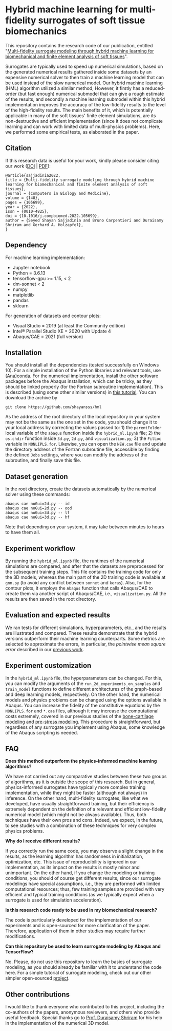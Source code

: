 # Hybrid machine learning for multi-fidelity surrogates of soft tissue biomechanics
This repository contains the research code of our publication, entitled "[Multi-fidelity surrogate modeling through hybrid machine learning for biomechanical and finite element analysis of soft tissues](https://shayansss.github.io/files/2022_06.pdf)".

Surrogates are typically used to speed up numerical simulations, based on the generated numerical results gathered inside some datasets by an expensive numerical solver to then train a machine learning model that can be used instead of the slow numerical model. Our hybrid machine learning (HML) algorithm utilized a similar method; However, it firstly has a reduced-order (but fast enough) numerical submodel that can give a rough estimate of the results, and secondly a machine learning submodel within this hybrid implementation improves the accuracy of the low-fidelity results to the level of the high-fidelity results. The main benefits of it, which is potentially applicable in many of the soft tissues' finite element simulations, are its non-destructive and efficient implementation (since it does not complicate learning and can work with limited data of multi-physics problems). Here, we performed some empirical tests, as elaborated in the paper.

## Citation
If this research data is useful for your work, kindly please consider citing our work ([DOI](https://doi.org/10.1016/j.compbiomed.2022.105699) | [PDF](https://shayansss.github.io/files/2022_06.pdf)):

```
@article{sajjadinia2022,
title = {Multi-fidelity surrogate modeling through hybrid machine learning for biomechanical and finite element analysis of soft tissues},
journal = {Computers in Biology and Medicine},
volume = {148},
pages = {105699},
year = {2022},
issn = {0010-4825},
doi = {10.1016/j.compbiomed.2022.105699},
author = {Seyed Shayan Sajjadinia and Bruno Carpentieri and Duraisamy Shriram and Gerhard A. Holzapfel},
}
```

## Dependency
For machine learning implementation:
- Jupyter notebook
- Python = 3.6.13
- tensorflow-gpu >= 1.15, < 2
- dm-sonnet < 2
- numpy
- matplotlib
- pandas
- sklearn

For generation of datasets and contour plots:
- Visual Studio = 2019 (at least the Community edition)
- Intel® Parallel Studio XE = 2020 with Update 4
- Abaqus/CAE = 2021 (full version)

## Installation
You should install all the dependencies (tested successfully on Windows 10). For a simple installation of the Python libraries and relevant tools, use [(Ana)conda](https://www.anaconda.com/). For the numerical implementation, install the other software packages before the Abaqus installation, which can be tricky, as they should be linked properly (for the Fortran subroutine implementation). This is described (using some other similar versions) in [this tutorial](http://dx.doi.org/10.13140/RG.2.2.33539.32800). You can download the archive by

    git clone https://github.com/shayansss/hml

As the address of the root directory of the local repository in your system may not be the same as the one set in the code, you should change it to your local address by correcting the values passed to: 1) the `parentFolder` local variable of the `abaqus` function inside the `hybrid_ml.ipynb` file; 2) the `os.chdir` function inside `3d.py`, `2d.py`, and `visualization.py`; 3) the `FilLoc` variable in `NONLIPLS.for`. Likewise, you can open the `NEW.cae` file and update the directory address of the Fortran subroutine file, accessible by finding the defined `Jobs` settings, where you can modify the address of the subroutine, and finally save this file.

## Dataset generation
In the root directory, create the datasets automatically by the numerical solver using these commands:

    abaqus cae noGui=2d.py -- id
    abaqus cae noGui=2d.py -- ood
    abaqus cae noGui=3d.py -- lf
    abaqus cae noGui=3d.py -- hf

 Note that depending on your system, it may take between minutes to hours to have them all.

## Experiment workflow
By running the `hybrid_ml.ipynb` file, the runtimes of the numerical simulations are compared, and after that the datasets are preprocessed for the subsequent training steps. This file contains the training code for only the 3D models, whereas the main part of the 2D training code is available at `gnn.py` (to avoid any conflict between `sonnet` and `keras`). Also, for the contour plots, it employs the `Abaqus` function that calls Abaqus/CAE to create them via another script of Abaqus/CAE, i.e., `visualization.py`. All the results are then saved in the root directory.

## Evaluation and expected results
We ran tests for different simulations, hyperparameters, etc., and the results are illustrated and compared. These results demonstrate that the hybrid versions outperform their machine learning counterparts. Some metrics are selected to approximate the errors, in particular, the *pointwise mean square error* described in our [previous work](https://shayansss.github.io/files/2021_11.pdf).

## Experiment customization
In the `hybrid_ml.ipynb` file, the hyperparameters can be changed. For this, you can modify the arguments of the `run_2d_experiments_on_samples` and `train_model` functions to define different architectures of the graph-based and deep learning models, respectively. On the other hand, the numerical models and physics problems can be changed using the options available in Abaqus. You can increase the fidelity of the constitutive equations by the `NONLIPLS.for` and `*.cae` files, although it may increase the computational costs extremely, covered in our previous studies of the [bone-cartilage modeling](https://shayansss.github.io/files/2019_09_preprint.pdf) and [pre-stress modeling](https://shayansss.github.io/files/2021_02.pdf). This procedure is straightforward, but regardless of any surrogate you implement using Abaqus, some knowledge of the Abaqus scripting is needed.

## FAQ

**Does this method outperform the physics-informed machine learning algorithms?**

We have not carried out any comparative studies between these two groups of algorithms, as it is outside the scope of this research. But in general, physics-informed surrogates have typically more complex training implementation, while they might be faster (although not always) in inference. On the other hand, multi-fidelity surrogates, like what we developed, have usually straightforward training, but their efficiency is extremely dependent on the definition of a relevant and efficient low-fidelity numerical model (which might not be always available). Thus, both techniques have their own pros and cons. Indeed, we expect, in the future, to see studies with a combination of these techniques for very complex physics problems.

**Why do I receive different results?**

If you correctly run the same code, you may observe a slight change in the results, as the learning algorithm has randomness in initialization, optimization, etc. This issue of reproducibility is ignored in our implementation, as its impact on the results is mostly minor and unimportant. On the other hand, if you change the modeling or training conditions, you should of course get different results, since our surrogate modelings have special assumptions, i.e., they are performed with limited computational resources; thus, few training samples are provided with very efficient and typical training conditions (as we typically expect when a surrogate is used for simulation acceleration).

**Is this research code ready to be used in my biomechanical research?**

The code is particularly developed for the implementation of our experiments and is open-sourced for more clarification of the paper. Therefore, application of them in other studies may require further modifications. 

**Can this repository be used to learn surrogate modeling by Abaqus and TensorFlow?**

No. Please, do not use this repository to learn the basics of surrogate modeling, as you should already be familiar with it to understand the code here. For a simple tutorial of surrogate modeling, check out our other simpler open-sourced [project](https://github.com/shayansss/pmse).

## Other contributions
I would like to thank everyone who contributed to this project, including the co-authors of the papers, anonymous reviewers, and others who provide useful feedback. Special thanks go to [Prof. Duraisamy Shriram](https://scholar.google.com/citations?user=HtBrxbsAAAAJ&hl=en) for his help in the implementation of the numerical 3D model.
